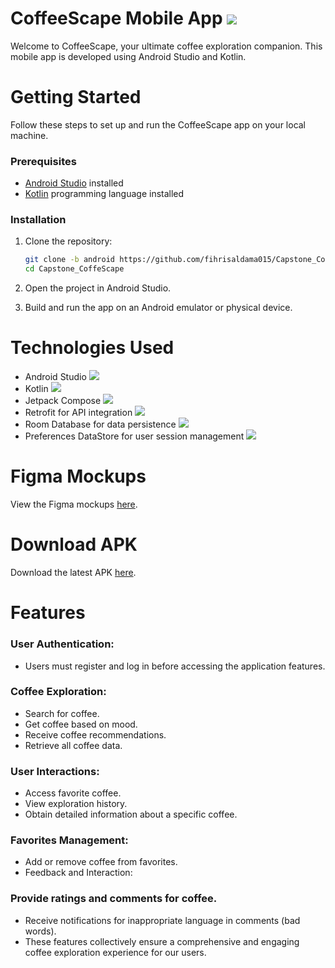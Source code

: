 # CoffeeScape Mobile App <img src="https://img.shields.io/badge/Built%20with-Android%20Studio-3DDC84?style=popout&logo=android-studio">
Welcome to CoffeeScape, your ultimate coffee exploration companion. This mobile app is developed using Android Studio and Kotlin.

# Getting Started

Follow these steps to set up and run the CoffeeScape app on your local machine.

### Prerequisites

- [Android Studio](https://developer.android.com/studio) installed
- [Kotlin](https://kotlinlang.org/docs/getting-started.html) programming language installed

### Installation

1. Clone the repository:

   ```bash
   git clone -b android https://github.com/fihrisaldama015/Capstone_CoffeScape.git
   cd Capstone_CoffeScape 

2. Open the project in Android Studio.
3. Build and run the app on an Android emulator or physical device.

# Technologies Used
- Android Studio <img src="https://img.shields.io/badge/Android%20Studio-3DDC84?style=popout&logo=android-studio&logoColor=white">
- Kotlin <img src="https://img.shields.io/badge/Kotlin-0095D5?style=popout&logo=kotlin&logoColor=white">
- Jetpack Compose  <img src="https://img.shields.io/badge/Jetpack%20Compose-0075AA?style=popout&logo=jetpack-compose&logoColor=white">
- Retrofit for API integration <img src="https://img.shields.io/badge/Retrofit-56A9D9?style=popout&logo=android&logoColor=white">
- Room Database for data persistence <img src="https://img.shields.io/badge/Room-0075AA?style=popout&logo=android&logoColor=white">
- Preferences DataStore for user session management <img src="https://img.shields.io/badge/DataStore-0075AA?style=popout&logo=android&logoColor=white">
  
# Figma Mockups

View the Figma mockups [here](https://www.figma.com/file/eLblkoTir6PEYUCENZBuUr/Capstone-CoffeeScape?type=design&node-id=0%3A1&mode=design&t=6YFnrADUspMSWIFy-1).

# Download APK

Download the latest APK [here](https://drive.google.com/file/d/1k0XWRxa93JR2suOXEf9g0k-coIV-m5vw/view?usp=sharing).
   
# Features

### User Authentication:
- Users must register and log in before accessing the application features.
  
### Coffee Exploration:

- Search for coffee.
- Get coffee based on mood.
- Receive coffee recommendations.
- Retrieve all coffee data.
  
### User Interactions:

- Access favorite coffee.
- View exploration history.
- Obtain detailed information about a specific coffee.

### Favorites Management:
- Add or remove coffee from favorites.
- Feedback and Interaction:

### Provide ratings and comments for coffee.
- Receive notifications for inappropriate language in comments (bad words).
- These features collectively ensure a comprehensive and engaging coffee exploration experience for our users.

